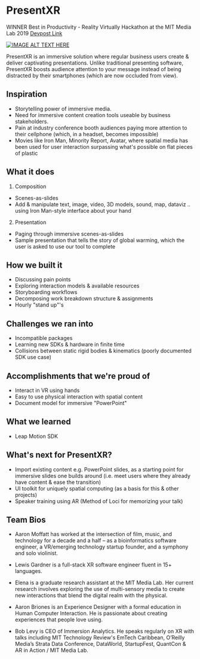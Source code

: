# PresentXR

WINNER Best in Productivity - Reality Virtually Hackathon at the MIT Media Lab 2019
[Devpost Link](https://devpost.com/software/iron-man)

[![IMAGE ALT TEXT HERE](https://img.youtube.com/vi/RIuSX3dxuDM/0.jpg)](https://www.youtube.com/watch?v=RIuSX3dxuDM&t=49s)

PresentXR is an immersive solution where regular business users create & deliver captivating presentations. Unlike traditional presenting software, PresentXR boosts audience attention to your message instead of being distracted by their smartphones (which are now occluded from view).

## Inspiration
* Storytelling power of immersive media.
* Need for immersive content creation tools useable by business stakeholders.
* Pain at industry conference booth audiences paying more attention to their cellphone (which, in a headset, becomes impossible)
* Movies like Iron Man, Minority Report, Avatar, where spatial media has been used for user interaction surpassing what's possible on flat pieces of plastic

## What it does

1) Composition
* Scenes-as-slides
* Add & manipulate text, image, video, 3D models, sound, map, dataviz .. using Iron Man-style interface about your hand

2) Presentation
* Paging through immersive scenes-as-slides
* Sample presentation that tells the story of global warming, which the user is asked to use our tool to complete

## How we built it
* Discussing pain points
* Exploring interaction models & available resources
* Storyboarding workflows
* Decomposing work breakdown structure & assignments
* Hourly "stand up"'s

## Challenges we ran into
* Incompatible packages
* Learning new SDKs & hardware in finite time
* Collisions between static rigid bodies & kinematics (poorly documented SDK use case)

## Accomplishments that we're proud of
* Interact in VR using hands
* Easy to use physical interaction with spatial content
* Document model for immersive "PowerPoint"

## What we learned
* Leap Motion SDK

## What's next for PresentXR?
* Import existing content e.g. PowerPoint slides, as a starting point for immersive slides one builds around (i.e. meet users where they already have content & ease the transition)
* UI toolkit for uniquely spatial computing (as a basis for this & other projects)
* Speaker training using AR (Method of Loci for memorizing your talk)

## Team Bios
* Aaron Moffatt has worked at the intersection of film, music, and technology for a decade and a half – as a bioinformatics software engineer, a VR/emerging technology startup founder, and a symphony and solo violinist.

* Lewis Gardner is a full-stack XR software engineer fluent in 15+ languages.

* Elena is a graduate research assistant at the MIT Media Lab. Her current research involves exploring the use of multi-sensory media to create new interactions that blend the digital realm with the physical.

* Aaron Briones is an Experience Designer with a formal education in Human Computer Interaction. He is passionate about creating experiences that people love using.

* Bob Levy is CEO of Immersion Analytics. He speaks regularly on XR with talks including MIT Technology Review's EmTech Caribbean, O’Reilly Media’s Strata Data Conference, DataWorld, StartupFest, QuantCon & AR in Action / MIT Media Lab.

